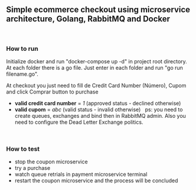 ## Simple ecommerce checkout using microservice architecture, Golang, RabbitMQ and Docker
&nbsp;

### How to run
Initialize docker and run "docker-compose up -d" in project root directory.
At each folder there is a go file. Just enter in each folder and run "go run filename.go".
&nbsp;

At checkout you just need to fill de Credit Card Number (Número), Cupom and click Comprar button to purchase
- **valid credit card number** = *1* (approved status - declined otherwise)
- **valid cupom** = *abc* (valid status - invalid otherwise)
&nbsp;
ps: you need to create queues, exchanges and bind then in RabbitMQ admin. Also you need to configure the Dead Letter Exchange politics.

&nbsp;
### How to test
- stop the coupon microservice
- try a purchase
- watch queue retrials in payment microservice terminal 
- restart the coupon microservice and the process will be concluded